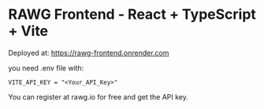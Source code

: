 # RAWG Frontend - React + TypeScript + Vite

Deployed at: https://rawg-frontend.onrender.com

you need .env file with:
```
VITE_API_KEY = "<Your_API_Key>"
```

You can register at rawg.io for free and get the API key.


